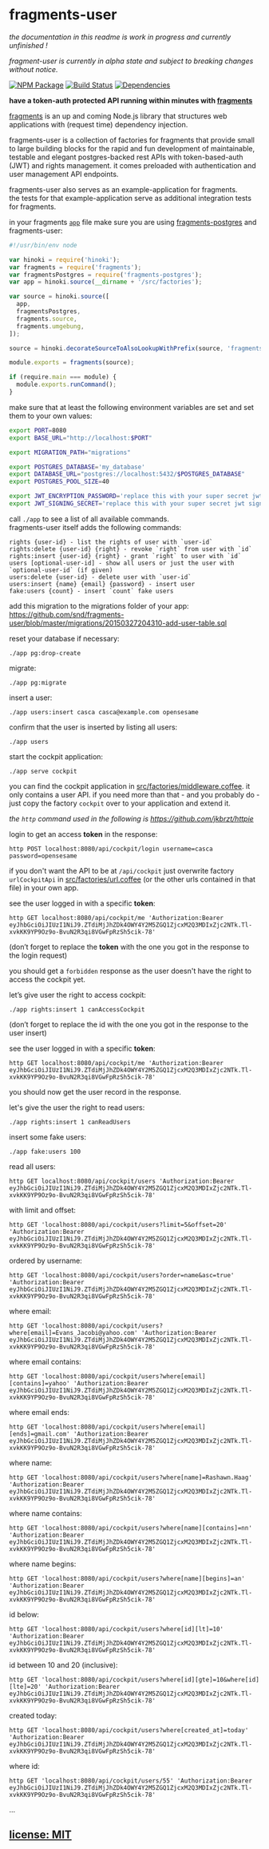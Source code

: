 # fragments-user

*the documentation in this readme is work in progress and currently unfinished !*

*fragment-user is currently in alpha state and subject to breaking changes without notice.*

[![NPM Package](https://img.shields.io/npm/v/fragments-user.svg?style=flat)](https://www.npmjs.org/package/fragments-user)
[![Build Status](https://travis-ci.org/snd/fragments-user.svg?branch=master)](https://travis-ci.org/snd/fragments-user/branches)
[![Dependencies](https://david-dm.org/snd/fragments-user.svg)](https://david-dm.org/snd/fragments-user)

**have a token-auth protected API running within minutes with [fragments](https://github.com/snd/fragments)**

[fragments](https://github.com/snd/fragments)
is an up and coming Node.js library
that structures web applications with (request time) dependency injection.

fragments-user is a collection of factories for fragments
that provide small to large building blocks
for the rapid and fun development of maintainable, testable and elegant
postgres-backed rest APIs
with token-based-auth (JWT)
and rights management.
it comes preloaded with authentication and user management API endpoints.

fragments-user also serves as an example-application for fragments.  
the tests for that example-application serve as additional integration tests for fragments.

in your fragments [`app`](app) file make sure you are using
[fragments-postgres](https://github.com/snd/fragments-postgres)
and fragments-user:

``` js
#!/usr/bin/env node

var hinoki = require('hinoki');
var fragments = require('fragments');
var fragmentsPostgres = require('fragments-postgres');
var app = hinoki.source(__dirname + '/src/factories');

var source = hinoki.source([
  app,
  fragmentsPostgres,
  fragments.source,
  fragments.umgebung,
]);

source = hinoki.decorateSourceToAlsoLookupWithPrefix(source, 'fragments_');

module.exports = fragments(source);

if (require.main === module) {
  module.exports.runCommand();
}
```

make sure that at least the following environment variables are set
and set them to your own values:
``` bash
export PORT=8080
export BASE_URL="http://localhost:$PORT"

export MIGRATION_PATH="migrations"

export POSTGRES_DATABASE='my_database'
export DATABASE_URL="postgres://localhost:5432/$POSTGRES_DATABASE"
export POSTGRES_POOL_SIZE=40

export JWT_ENCRYPTION_PASSWORD='replace this with your super secret jwt encryption password'
export JWT_SIGNING_SECRET='replace this with your super secret jwt signing secret'
```

call `./app` to see a list of all available commands.  
fragments-user itself adds the following commands:
```
rights {user-id} - list the rights of user with `user-id`
rights:delete {user-id} {right} - revoke `right` from user with `id`
rights:insert {user-id} {right} - grant `right` to user with `id`
users [optional-user-id] - show all users or just the user with `optional-user-id` (if given)
users:delete {user-id} - delete user with `user-id`
users:insert {name} {email} {password} - insert user
fake:users {count} - insert `count` fake users
```

add this migration to the migrations folder of your app:
https://github.com/snd/fragments-user/blob/master/migrations/20150327204310-add-user-table.sql

reset your database if necessary:
```
./app pg:drop-create
```

migrate:
```
./app pg:migrate
```

insert a user:
```
./app users:insert casca casca@example.com opensesame
```

confirm that the user is inserted by listing all users:
```
./app users
```



start the cockpit application:
```
./app serve cockpit
```
you can find the cockpit application in [src/factories/middleware.coffee](src/factories/middleware.coffee).
it only contains a user API.
if you need more than that - and you probably do - just copy the factory `cockpit` over to your application
and extend it.

*the `http` command used in the following is https://github.com/jkbrzt/httpie*

login to get an access **token** in the response:
```
http POST localhost:8080/api/cockpit/login username=casca password=opensesame
```

if you don't want the API to be at `/api/cockpit`
just overwrite factory `urlCockpitApi` in 
[src/factories/url.coffee](src/factories/url.coffee)
(or the other urls contained in that file)
in your own app.

see the user logged in with a specific **token**:
```
http GET localhost:8080/api/cockpit/me 'Authorization:Bearer eyJhbGciOiJIUzI1NiJ9.ZTdiMjJhZDk4OWY4Y2M5ZGQ1ZjcxM2Q3MDIxZjc2NTk.Tl-xvkKK9YP9Oz9o-BvuN2R3qi8VGwFpRzSh5cik-78'
```
(don’t forget to replace the **token** with the one you got in the response to the login request)

you should get a `forbidden` response as the user doesn't have the right to access the cockpit yet.

let’s give user the right to access cockpit:
```
./app rights:insert 1 canAccessCockpit
```
(don’t forget to replace the id with the one you got in the response to the user insert)

see the user logged in with a specific **token**:
```
http GET localhost:8080/api/cockpit/me 'Authorization:Bearer eyJhbGciOiJIUzI1NiJ9.ZTdiMjJhZDk4OWY4Y2M5ZGQ1ZjcxM2Q3MDIxZjc2NTk.Tl-xvkKK9YP9Oz9o-BvuN2R3qi8VGwFpRzSh5cik-78'
```
you should now get the user record in the response.

let's give the user the right to read users:
```
./app rights:insert 1 canReadUsers
```

insert some fake users:
```
./app fake:users 100
```

read all users:
```
http GET localhost:8080/api/cockpit/users 'Authorization:Bearer eyJhbGciOiJIUzI1NiJ9.ZTdiMjJhZDk4OWY4Y2M5ZGQ1ZjcxM2Q3MDIxZjc2NTk.Tl-xvkKK9YP9Oz9o-BvuN2R3qi8VGwFpRzSh5cik-78'
```

with limit and offset:
```
http GET 'localhost:8080/api/cockpit/users?limit=5&offset=20' 'Authorization:Bearer eyJhbGciOiJIUzI1NiJ9.ZTdiMjJhZDk4OWY4Y2M5ZGQ1ZjcxM2Q3MDIxZjc2NTk.Tl-xvkKK9YP9Oz9o-BvuN2R3qi8VGwFpRzSh5cik-78'
```

ordered by username:
```
http GET 'localhost:8080/api/cockpit/users?order=name&asc=true' 'Authorization:Bearer eyJhbGciOiJIUzI1NiJ9.ZTdiMjJhZDk4OWY4Y2M5ZGQ1ZjcxM2Q3MDIxZjc2NTk.Tl-xvkKK9YP9Oz9o-BvuN2R3qi8VGwFpRzSh5cik-78'
```

where email:
```
http GET 'localhost:8080/api/cockpit/users?where[email]=Evans_Jacobi@yahoo.com' 'Authorization:Bearer eyJhbGciOiJIUzI1NiJ9.ZTdiMjJhZDk4OWY4Y2M5ZGQ1ZjcxM2Q3MDIxZjc2NTk.Tl-xvkKK9YP9Oz9o-BvuN2R3qi8VGwFpRzSh5cik-78'
```

where email contains:
```
http GET 'localhost:8080/api/cockpit/users?where[email][contains]=yahoo' 'Authorization:Bearer eyJhbGciOiJIUzI1NiJ9.ZTdiMjJhZDk4OWY4Y2M5ZGQ1ZjcxM2Q3MDIxZjc2NTk.Tl-xvkKK9YP9Oz9o-BvuN2R3qi8VGwFpRzSh5cik-78'
```

where email ends:
```
http GET 'localhost:8080/api/cockpit/users?where[email][ends]=gmail.com' 'Authorization:Bearer eyJhbGciOiJIUzI1NiJ9.ZTdiMjJhZDk4OWY4Y2M5ZGQ1ZjcxM2Q3MDIxZjc2NTk.Tl-xvkKK9YP9Oz9o-BvuN2R3qi8VGwFpRzSh5cik-78'
```

where name:
```
http GET 'localhost:8080/api/cockpit/users?where[name]=Rashawn.Haag' 'Authorization:Bearer eyJhbGciOiJIUzI1NiJ9.ZTdiMjJhZDk4OWY4Y2M5ZGQ1ZjcxM2Q3MDIxZjc2NTk.Tl-xvkKK9YP9Oz9o-BvuN2R3qi8VGwFpRzSh5cik-78'
```

where name contains:
```
http GET 'localhost:8080/api/cockpit/users?where[name][contains]=nn' 'Authorization:Bearer eyJhbGciOiJIUzI1NiJ9.ZTdiMjJhZDk4OWY4Y2M5ZGQ1ZjcxM2Q3MDIxZjc2NTk.Tl-xvkKK9YP9Oz9o-BvuN2R3qi8VGwFpRzSh5cik-78'
```

where name begins:
```
http GET 'localhost:8080/api/cockpit/users?where[name][begins]=an' 'Authorization:Bearer eyJhbGciOiJIUzI1NiJ9.ZTdiMjJhZDk4OWY4Y2M5ZGQ1ZjcxM2Q3MDIxZjc2NTk.Tl-xvkKK9YP9Oz9o-BvuN2R3qi8VGwFpRzSh5cik-78'
```

id below:
```
http GET 'localhost:8080/api/cockpit/users?where[id][lt]=10' 'Authorization:Bearer eyJhbGciOiJIUzI1NiJ9.ZTdiMjJhZDk4OWY4Y2M5ZGQ1ZjcxM2Q3MDIxZjc2NTk.Tl-xvkKK9YP9Oz9o-BvuN2R3qi8VGwFpRzSh5cik-78'
```

id between 10 and 20 (inclusive):
```
http GET 'localhost:8080/api/cockpit/users?where[id][gte]=10&where[id][lte]=20' 'Authorization:Bearer eyJhbGciOiJIUzI1NiJ9.ZTdiMjJhZDk4OWY4Y2M5ZGQ1ZjcxM2Q3MDIxZjc2NTk.Tl-xvkKK9YP9Oz9o-BvuN2R3qi8VGwFpRzSh5cik-78'
```

created today:
```
http GET 'localhost:8080/api/cockpit/users?where[created_at]=today' 'Authorization:Bearer eyJhbGciOiJIUzI1NiJ9.ZTdiMjJhZDk4OWY4Y2M5ZGQ1ZjcxM2Q3MDIxZjc2NTk.Tl-xvkKK9YP9Oz9o-BvuN2R3qi8VGwFpRzSh5cik-78'
```

where id:
```
http GET 'localhost:8080/api/cockpit/users/55' 'Authorization:Bearer eyJhbGciOiJIUzI1NiJ9.ZTdiMjJhZDk4OWY4Y2M5ZGQ1ZjcxM2Q3MDIxZjc2NTk.Tl-xvkKK9YP9Oz9o-BvuN2R3qi8VGwFpRzSh5cik-78'
```

...

<!--

### random copy ideas

takes care of ... so you can ...

gets all the user stuff out of the way
so you can focus on the meat of your application

it is a fragments bundle that you can use in your fragments application.
it is also a self contained application server that serves an API.

- its both demo application and library
such that it stays in active development.

- also an additional suite of integration tests for fragments
  - and all the rest of your stack
- also documentation for fragments

- token based auth (JWT)
- simple rights management
- middleware for restful API endpoints
  - login
  - get currently logged in user
  - update currently logged in user
  - admin user management
    - table list
    - insert user (`POST /api/users/`)
    - delete user (`DELETE /api/users/:id`)
    - update user (`PATCH /api/users/:id`)
- use whatever you need
- ready to go / easy: sensible defaults for everything
- well tested
- command line commands
  - add users
  - give them rights

- simple: everything can be overwritten and customized
  easily replace every part of the system

build from very small and simple parts.
replace and reuse ...

also some backoffice tools

sensible defaults. dead-simple customization.

-->

## [license: MIT](LICENSE)
